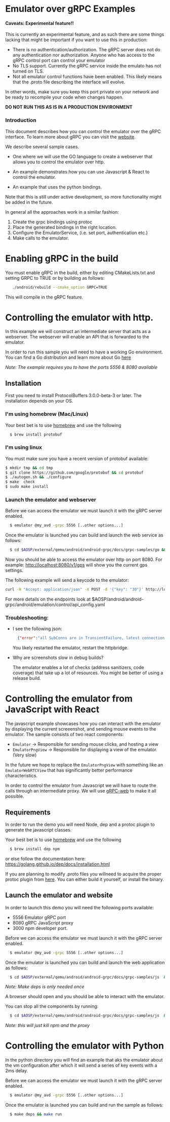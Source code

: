 Emulator over gRPC  Examples
============================


#### Caveats: Experimental feature!!

This is currently an experimental feature, and as such there are some things lacking that might be important if you want to use this in production:

- There is no authentication/authorization. The gRPC server does not do any authentication nor authorization. Anyone who has access to the gRPC control port can control your emulator
- No TLS support. Currently the gRPC service inside the emulato has not turned on TLS.
- Not all emulator control functions have been enabled. This likely
 means that the .proto file describing the interface will evolve.

In other words, make sure you keep this port private on your network and be ready to recompile your code when changes happen.

**DO NOT RUN THIS AS IS IN A PRODUCTION ENVIRONMENT**

### Introduction

This document describes how you can control the emulator over the gRPC
interface. To learn more about gRPC you can visit the
[website](https://grpc.io).

We describe several sample cases.

 - One where we will use the GO language to create a webserver
   that allows you to control the emulator over http.

 - An example demonstrates how you can use Javascript & React to control
   the emulator.

  - An example that uses the python bindings.


Note that this is still under active development, so more functionality might
be added in the future.

In general all the approaches work in a similar fashion:

1. Create the grpc bindings using protoc
2. Place the generated bindings in the right location.
3. Configure the EmulatorService, (i.e. set port, authentication etc.)
4. Make calls to the emulator.

# Enabling gRPC in the build

You must enable gRPC in the build, either by editing CMakeLists.txt and setting
GRPC to TRUE or by building as follows:

```sh
   ./android/rebuild --cmake_option GRPC=TRUE
```

This will compile in the gRPC feature.

# Controlling the emulator with http.

In this example we will construct an intermediate server that acts as
a webserver. The webserver will enable an API that is forwarded to the
emulator.

In order to run this sample you will need to have a working Go environment. You
can find a Go distribution and learn more about Go [here](https://golang.org)

*Note: The example requires you to have the ports 5556 & 8080 available*

## Installation
First you need to install ProtocolBuffers 3.0.0-beta-3 or later.  The installation depends on your OS.


### I'm using homebrew (Mac/Linux)

Your best bet is to use [homebrew](https://brew.sh/) and use the following

```sh
  $ brew install protobuf
```

### I'm using linux

You must make sure you have a recent version of protobuf available:

```sh
$ mkdir tmp && cd tmp
$ git clone https://github.com/google/protobuf && cd protobuf
$ ./autogen.sh && ./configure
$ make  check
$ sudo make install
```

### Launch the emulator and webserver


Before we can access the emulator we must launch it with the gRPC server
enabled.

```sh
  $ emulator @my_avd -grpc 5556 [..other options...]
```

Once the emulator is launched you can build and launch the web service as
follows:

```sh
  $ cd $AOSP/external/qemu/android/android-grpc/docs/grpc-samples/go && make deps && make run
```

Now you should be able to access the emulator over http on port 8080. For
example: [http://localhost:8080/v1/gps](http://localhost:8080/v1/gps) will show
you the current gps settings.

The following example will send a keycode to the emulator:

```sh
curl -H "Accept: application/json" -X POST -d '{"key": "30"}' http://localhost:8080/v1/key
```

For more details on the endpoints look at
$AOSP/android/android-grpc/android/emulation/control/api_config.yaml

### Troubleshooting:

- I see the following json:

  ```json
    {"error":"all SubConns are in TransientFailure, latest connection error: connection error: desc = \"transport: Error while dialing dial tcp [::1]:5556: connect: connection refused\"","message":"all SubConns are in TransientFailure, latest connection error: connection error: desc = \"transport: Error while dialing dial tcp [::1]:5556: connect: connection refused\"","code":14}
  ```

  You likely restarted the emulator, restart the httpbridge.

- Why are screenshots slow in debug builds?

  The emulator enables a lot of checks (address sanitizers, code coverage) that
  take up a lot of resources. You might be better of using a release build.


# Controlling the emulator from JavaScript with React

The javascript example showcases how you can interact with the emulator by
displaying the current screeenshot, and sending mouse events to the emulator.
The sample consists of two react components:

- `Emulator` -> Responsible for sending mouse clicks, and hosting a view
- `EmulatorPngView` -> Responsible for displaying a view of the emulator. (Very slow)

In the future we hope to replace the `EmulatorPngView` with something like an
`EmulatorWebRTCView` that has significantly better performance characteristics.

In order to control the emulator from Javascript we will have to route the
calls through an intermediate proxy. We will use
[gRPC-web](https://github.com/grpc/grpc-web) to make it all possible.

## Requirements

In order to run the demo you will need Node, dep and a protoc plugin to
generate the javascript classes.

Your best bet is to use [homebrew](https://brew.sh/) and use the following

```sh
  $ brew install dep npm
```

or else follow the documentation here:
https://golang.github.io/dep/docs/installation.html

If you are planning to modify .proto files you willneed to acquire the
proper protoc plugin from [here](https://github.com/grpc/grpc-web/releases).
You can either build it yourself, or install the binary.


## Launch the emulator and website

In order to launch this demo you will need the following ports available:

- 5556 Emulator gRPC port
- 8080 gRPC JavaScript proxy
- 3000 npm developer port.

Before we can access the emulator we must launch it with the gRPC server enabled.

```sh
  $ emulator @my_avd -grpc 5556 [..other options...]
```

Once the emulator is launched you can build and launch the web application as follows:

```sh
  $ cd $AOSP/external/qemu/android/android-grpc/docs/grpc-samples/js  && make deps && make develop
```

*Note: Make deps is only needed once*

A browser should open and you should be able to interact with the emulator.

You can stop all the components by running:

```sh
  $ cd $AOSP/external/qemu/android/android-grpc/docs/grpc-samples/js  && make stop
```

*Note: this will just kill npm and the proxy*

# Controlling the emulator with Python

In the python directory you will find an example that aks the emulator about the vm configuration
after which it will send a series of key events with a 2ms delay.

Before we can access the emulator we must launch it with the gRPC server enabled.

```sh
  $ emulator @my_avd -grpc 5556 [..other options...]
```

Once the emulator is launched you can build and run the sample as follows:

```sh
  $ make deps && make run
```


